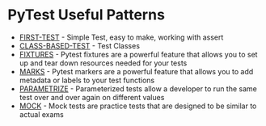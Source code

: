 # PyTest Useful Patterns

 - [FIRST-TEST](https://github.com/MeyiGi/PyTest/tree/main/FIRST-TEST) - Simple Test, easy to make, working with assert
 - [CLASS-BASED-TEST](https://github.com/MeyiGi/PyTest/tree/main/CLASS-BASED-TEST) - Test Classes
 - [FIXTURES](https://github.com/MeyiGi/PyTest/tree/main/FIXTURES) - Pytest fixtures are a powerful feature that allows you to set up and tear down resources needed for your tests
 - [MARKS](https://github.com/MeyiGi/PyTest/tree/main/MARKS) - Pytest markers are a powerful feature that allows you to add metadata or labels to your test functions
 - [PARAMETRIZE](https://github.com/MeyiGi/PyTest/tree/main/PARAMATRIZE) - Parameterized tests allow a developer to run the same test over and over again on different values
 - [MOCK](https://github.com/MeyiGi/PyTest/tree/main/MOCK) - Mock tests are practice tests that are designed to be similar to actual exams
